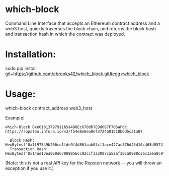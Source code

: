 # which-block
Command Line Interface that accepts an Ethereum contract address and a web3 host, quickly traverses the block chain, and returns the block hash and transaction hash in which the contract was deployed.

# Installation:

sudo pip install git+https://github.com/cbrooks42/which_block.git#egg=which_block

# Usage:

which-block contract_address web3_host

Example: 

```
which-block 0xe61b13797911b5a496Ec678db7EDd667F706aFdc https://ropsten.infura.io/v3/f54e8e6ea8e73724b81518b6d5c31a07

  Block Hash: HexBytes('0x1f97549b206ce1fde9f4d861aab0fcf1ace447ac876d45d10c468d0574f5974d')
  Transaction Hash: HexBytes('0x14ae13ea060d67808056cc02ccf3a3007ca52af30ca0988c36c1aea8c9fc4f38')
```

(Note: this is not a real API key for the Ropsten network -- you will throw an exception if you use it.)

